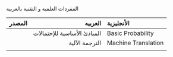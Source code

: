 
المفردات العلمية و التقنية بالعربية 

|  المصدر  |    العربيه  |     الأنجليزية  |
|----|---:|:---|
|  |   المبادئ الأساسية للإحتمالات | Basic Probability |
|    |   الترجمة الآلية | Machine Translation   |
|    |    |    |

